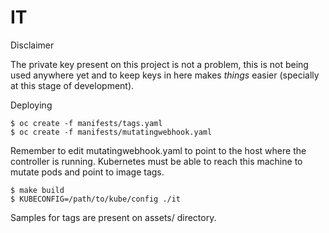# IT 

Disclaimer

The private key present on this project is not a problem, this is
not being used anywhere yet and to keep keys in here makes *things*
easier (specially at this stage of development).

Deploying

```
$ oc create -f manifests/tags.yaml
$ oc create -f manifests/mutatingwebhook.yaml
```

Remember to edit mutatingwebhook.yaml to point to the host where the
controller is running. Kubernetes must be able to reach this machine
to mutate pods and point to image tags.

```
$ make build
$ KUBECONFIG=/path/to/kube/config ./it
```

Samples for tags are present on assets/ directory.
